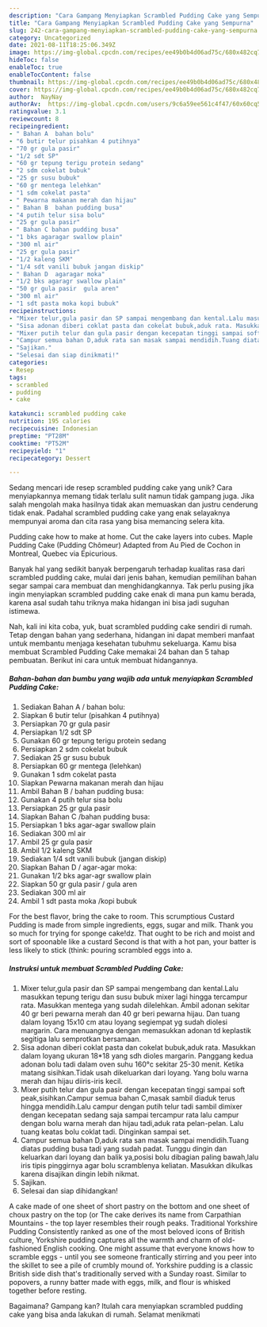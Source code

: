 ```yaml
---
description: "Cara Gampang Menyiapkan Scrambled Pudding Cake yang Sempurna"
title: "Cara Gampang Menyiapkan Scrambled Pudding Cake yang Sempurna"
slug: 242-cara-gampang-menyiapkan-scrambled-pudding-cake-yang-sempurna
category: Uncategorized
date: 2021-08-11T18:25:06.349Z
image: https://img-global.cpcdn.com/recipes/ee49b0b4d06ad75c/680x482cq70/scrambled-pudding-cake-foto-resep-utama.jpg
hideToc: false
enableToc: true
enableTocContent: false
thumbnail: https://img-global.cpcdn.com/recipes/ee49b0b4d06ad75c/680x482cq70/scrambled-pudding-cake-foto-resep-utama.jpg
cover: https://img-global.cpcdn.com/recipes/ee49b0b4d06ad75c/680x482cq70/scrambled-pudding-cake-foto-resep-utama.jpg
author:  NayNay
authorAv:  https://img-global.cpcdn.com/users/9c6a59ee561c4f47/60x60cq50/avatar.jpg
ratingvalue: 3.1
reviewcount: 8
recipeingredient:
- " Bahan A  bahan bolu"
- "6 butir telur pisahkan 4 putihnya"
- "70 gr gula pasir"
- "1/2 sdt SP"
- "60 gr tepung terigu protein sedang"
- "2 sdm cokelat bubuk"
- "25 gr susu bubuk"
- "60 gr mentega lelehkan"
- "1 sdm cokelat pasta"
- " Pewarna makanan merah dan hijau"
- " Bahan B  bahan pudding busa"
- "4 putih telur sisa bolu"
- "25 gr gula pasir"
- " Bahan C bahan pudding busa"
- "1 bks agaragar swallow plain"
- "300 ml air"
- "25 gr gula pasir"
- "1/2 kaleng SKM"
- "1/4 sdt vanili bubuk jangan diskip"
- " Bahan D  agaragar moka"
- "1/2 bks agaragr swallow plain"
- "50 gr gula pasir  gula aren"
- "300 ml air"
- "1 sdt pasta moka kopi bubuk"
recipeinstructions:
- "Mixer telur,gula pasir dan SP sampai mengembang dan kental.Lalu masukkan tepung terigu dan susu bubuk mixer lagi hingga tercampur rata. Masukkan mentega yang sudah dilelehkan. Ambil adonan sekitar 40 gr beri pewarna merah dan 40 gr beri pewarna hijau. Dan tuang dalam loyang 15x10 cm atau loyang segiempat yg sudah diolesi margarin. Cara menuangnya dengan memasukkan adonan td keplastik segitiga lalu semprotkan bersamaan."
- "Sisa adonan diberi coklat pasta dan cokelat bubuk,aduk rata. Masukkan dalam loyang ukuran 18*18 yang sdh dioles margarin. Panggang kedua adonan bolu tadi dalam oven suhu 160°c sekitar 25-30 menit. Ketika matang sisihkan.Tidak usah dikeluarkan dari loyang. Yang bolu warna merah dan hijau diiris-iris kecil."
- "Mixer putih telur dan gula pasir dengan kecepatan tinggi sampai soft peak,sisihkan.Campur semua bahan C,masak sambil diaduk terus hingga mendidih.Lalu campur dengan putih telur tadi sambil dimixer dengan kecepatan sedang saja sampai tercampur rata lalu campur dengan bolu warna merah dan hijau tadi,aduk rata pelan-pelan. Lalu tuang keatas bolu coklat tadi. Dinginkan sampai set."
- "Campur semua bahan D,aduk rata san masak sampai mendidih.Tuang diatas pudding busa tadi yang sudah padat. Tunggu dingin dan keluarkan dari loyang dan balik ya,posisi bolu dibagian paling bawah,lalu iris tipis pinggirnya agar bolu scramblenya keliatan. Masukkan dikulkas karena disajikan dingin lebih nikmat."
- "Sajikan."
- "Selesai dan siap dinikmati!"
categories:
- Resep
tags:
- scrambled
- pudding
- cake

katakunci: scrambled pudding cake 
nutrition: 195 calories
recipecuisine: Indonesian
preptime: "PT28M"
cooktime: "PT52M"
recipeyield: "1"
recipecategory: Dessert

---
```



Sedang mencari ide resep scrambled pudding cake yang unik? Cara menyiapkannya memang tidak terlalu sulit namun tidak gampang juga. Jika salah mengolah maka hasilnya tidak akan memuaskan dan justru cenderung tidak enak. Padahal scrambled pudding cake yang enak selayaknya mempunyai aroma dan cita rasa yang bisa memancing selera kita.


Pudding cake how to make at home. Cut the cake layers into cubes. Maple Pudding Cake (Pudding Chômeur) Adapted from Au Pied de Cochon in Montreal, Quebec via Epicurious.

Banyak hal yang sedikit banyak berpengaruh terhadap kualitas rasa dari scrambled pudding cake, mulai dari jenis bahan, kemudian pemilihan bahan segar sampai cara membuat dan menghidangkannya. Tak perlu pusing jika ingin menyiapkan scrambled pudding cake enak di mana pun kamu berada, karena asal sudah tahu triknya maka hidangan ini bisa jadi suguhan istimewa.


Nah, kali ini kita coba, yuk, buat scrambled pudding cake sendiri di rumah. Tetap dengan bahan yang sederhana, hidangan ini dapat memberi manfaat untuk membantu menjaga kesehatan tubuhmu sekeluarga. Kamu bisa membuat Scrambled Pudding Cake memakai 24 bahan dan 5 tahap pembuatan. Berikut ini cara untuk membuat hidangannya.

<!--inarticleads1-->

##### Bahan-bahan dan bumbu yang wajib ada untuk menyiapkan Scrambled Pudding Cake:

1. Sediakan  Bahan A / bahan bolu:
1. Siapkan 6 butir telur (pisahkan 4 putihnya)
1. Persiapkan 70 gr gula pasir
1. Persiapkan 1/2 sdt SP
1. Gunakan 60 gr tepung terigu protein sedang
1. Persiapkan 2 sdm cokelat bubuk
1. Sediakan 25 gr susu bubuk
1. Persiapkan 60 gr mentega (lelehkan)
1. Gunakan 1 sdm cokelat pasta
1. Siapkan  Pewarna makanan merah dan hijau
1. Ambil  Bahan B / bahan pudding busa:
1. Gunakan 4 putih telur sisa bolu
1. Persiapkan 25 gr gula pasir
1. Siapkan  Bahan C /bahan pudding busa:
1. Persiapkan 1 bks agar-agar swallow plain
1. Sediakan 300 ml air
1. Ambil 25 gr gula pasir
1. Ambil 1/2 kaleng SKM
1. Sediakan 1/4 sdt vanili bubuk (jangan diskip)
1. Siapkan  Bahan D / agar-agar moka:
1. Gunakan 1/2 bks agar-agr swallow plain
1. Siapkan 50 gr gula pasir / gula aren
1. Sediakan 300 ml air
1. Ambil 1 sdt pasta moka /kopi bubuk


For the best flavor, bring the cake to room. This scrumptious Custard Pudding is made from simple ingredients, eggs, sugar and milk. Thank you so much for trying for sponge cake!ǳ. That ought to be rich and moist and sort of spoonable like a custard Second is that with a hot pan, your batter is less likely to stick (think: pouring scrambled eggs into a. 

<!--inarticleads2-->

##### Instruksi untuk membuat Scrambled Pudding Cake:

1. Mixer telur,gula pasir dan SP sampai mengembang dan kental.Lalu masukkan tepung terigu dan susu bubuk mixer lagi hingga tercampur rata. Masukkan mentega yang sudah dilelehkan. Ambil adonan sekitar 40 gr beri pewarna merah dan 40 gr beri pewarna hijau. Dan tuang dalam loyang 15x10 cm atau loyang segiempat yg sudah diolesi margarin. Cara menuangnya dengan memasukkan adonan td keplastik segitiga lalu semprotkan bersamaan.
1. Sisa adonan diberi coklat pasta dan cokelat bubuk,aduk rata. Masukkan dalam loyang ukuran 18*18 yang sdh dioles margarin. Panggang kedua adonan bolu tadi dalam oven suhu 160°c sekitar 25-30 menit. Ketika matang sisihkan.Tidak usah dikeluarkan dari loyang. Yang bolu warna merah dan hijau diiris-iris kecil.
1. Mixer putih telur dan gula pasir dengan kecepatan tinggi sampai soft peak,sisihkan.Campur semua bahan C,masak sambil diaduk terus hingga mendidih.Lalu campur dengan putih telur tadi sambil dimixer dengan kecepatan sedang saja sampai tercampur rata lalu campur dengan bolu warna merah dan hijau tadi,aduk rata pelan-pelan. Lalu tuang keatas bolu coklat tadi. Dinginkan sampai set.
1. Campur semua bahan D,aduk rata san masak sampai mendidih.Tuang diatas pudding busa tadi yang sudah padat. Tunggu dingin dan keluarkan dari loyang dan balik ya,posisi bolu dibagian paling bawah,lalu iris tipis pinggirnya agar bolu scramblenya keliatan. Masukkan dikulkas karena disajikan dingin lebih nikmat.
1. Sajikan.
1. Selesai dan siap dihidangkan!

A cake made of one sheet of short pastry on the bottom and one sheet of choux pastry on the top (or The cake derives its name from Carpathian Mountains - the top layer resembles their rough peaks. Traditional Yorkshire Pudding Consistently ranked as one of the most beloved icons of British culture, Yorkshire pudding captures all the warmth and charm of old-fashioned English cooking. One might assume that everyone knows how to scramble eggs - until you see someone frantically stirring and you peer into the skillet to see a pile of crumbly mound of. Yorkshire pudding is a classic British side dish that&#39;s traditionally served with a Sunday roast. Similar to popovers, a runny batter made with eggs, milk, and flour is whisked together before resting. 

Bagaimana? Gampang kan? Itulah cara menyiapkan scrambled pudding cake yang bisa anda lakukan di rumah. Selamat menikmati
